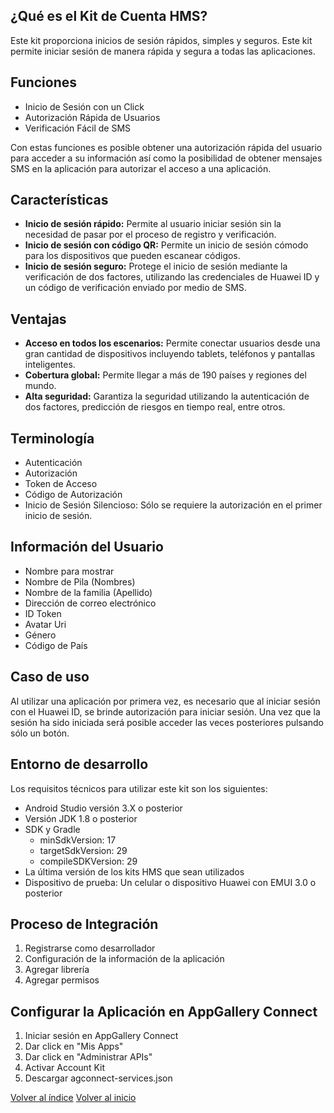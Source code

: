 
## ¿Qué es el Kit de Cuenta HMS?

Este kit proporciona inicios de sesión rápidos, simples y seguros. Este kit permite iniciar sesión de manera rápida y segura a todas las aplicaciones.

## Funciones

- Inicio de Sesión con un Click
- Autorización Rápida de Usuarios
- Verificación Fácil de SMS

Con estas funciones es posible obtener una autorización rápida del usuario para acceder a su información así como la posibilidad de obtener mensajes SMS en la aplicación para autorizar el acceso a una aplicación.

## Características

- **Inicio de sesión rápido:** Permite al usuario iniciar sesión sin la necesidad de pasar por el proceso de registro y verificación.
- **Inicio de sesión con código QR:** Permite un inicio de sesión cómodo para los dispositivos que pueden escanear códigos.
- **Inicio de sesión seguro:** Protege el inicio de sesión mediante la verificación de dos factores, utilizando las credenciales de Huawei ID y un código de verificación enviado por medio de SMS.

## Ventajas

- **Acceso en todos los escenarios:** Permite conectar usuarios desde una gran cantidad de dispositivos incluyendo tablets, teléfonos y pantallas inteligentes.
- **Cobertura global:** Permite llegar a más de 190 países y regiones del mundo.
- **Alta seguridad:** Garantiza la seguridad utilizando la autenticación de dos factores, predicción de riesgos en tiempo real, entre otros.

## Terminología

- Autenticación
- Autorización
- Token de Acceso
- Código de Autorización
- Inicio de Sesión Silencioso: Sólo se requiere la autorización en el primer inicio de sesión.

## Información del Usuario

- Nombre para mostrar
- Nombre de Pila (Nombres)
- Nombre de la familia (Apellido)
- Dirección de correo electrónico
- ID Token
- Avatar Uri
- Género
- Código de País

## Caso de uso

Al utilizar una aplicación por primera vez, es necesario que al iniciar sesión con el Huawei ID, se brinde autorización para iniciar sesión. Una vez que la sesión ha sido iniciada será posible acceder las veces posteriores pulsando sólo un botón.

## Entorno de desarrollo

Los requisitos técnicos para utilizar este kit son los siguientes:

- Android Studio versión 3.X o posterior
- Versión JDK 1.8 o posterior
- SDK y Gradle
	- minSdkVersion: 17
	- targetSdkVersion: 29
	- compileSDKVersion: 29
- La última versión de los kits HMS que sean utilizados
- Dispositivo de prueba: Un celular o dispositivo Huawei con EMUI 3.0 o posterior

## Proceso de Integración

1. Registrarse como desarrollador
2. Configuración de la información de la aplicación
3. Agregar librería
4. Agregar permisos

## Configurar la Aplicación en AppGallery Connect

1. Iniciar sesión en AppGallery Connect
2. Dar click en "Mis Apps"
3. Dar click en "Administrar APIs"
4. Activar Account Kit
5. Descargar agconnect-services.json

[Volver al índice](../Acerca%20De%20HMS.md)
[Volver al inicio](../../Bitácora%20de%20Proyecto.md)


